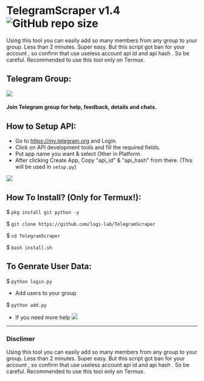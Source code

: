 # TelegramScraper v1.4 ![GitHub repo size](https://img.shields.io/github/repo-size/logi-lab/TelegramScraper?label=Repo%20Size)
Using this tool you can easily add so many members from any group to your group. Less than 2 minutes. Super easy. But this script got ban for your account , so confirm that use useless account api id and api hash .  So be careful. Recommended to use this tool only on Termux.

## Telegram Group:
<a href="https://t.me/hacker_x_x"><img src="https://img.shields.io/badge/Join-Telegram%20Group-blue.svg?logo=telegram"></a>
#### Join Telegram group for help, feedback, details and chats.

## How to Setup API:
- Go to https://my.telegram.org and Login.
- Click on API development tools and fill the required fields.
- Put app name you want & select Other in Platform.
- After clicking Create App, Copy "api_id" & "api_hash" from there. (This will be used in `setup.py`)
<p><img src="https://i1.wp.com/python.gotrained.com/wp-content/uploads/2019/01/desc.png?resize=768%2C479&ssl=1"></p>

## How To Install? (Only for Termux!):

$ `pkg install git python -y`

$ `git clone https://github.com/logi-lab/TelegramScraper`

$ `cd TelegramScraper`

$ `bash install.sh`

## To Genrate User Data:

$ `python login.py`


- Add users to your group

$ `python add.py `



- If you need more help <a href="https://t.me/hacker_x_x"><img src="https://img.shields.io/badge/Join-Telegram%20Group-blue.svg?logo=telegram"></a>
---

### Disclimer 

<p> Using this tool you can easily add so many members from any group to your group. Less than 2 minutes. Super easy. But this script got ban for your account , so confirm that use useless account api id and api hash .  So be careful. Recommended to use this tool only on Termux. </p>
